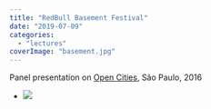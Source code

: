 ```yaml
---
title: "RedBull Basement Festival"
date: "2019-07-09"
categories: 
  - "lectures"
coverImage: "basement.jpg"
---
```


Panel presentation on [Open Cities](https://www.redbull.com/br-pt/festival-red-bull-basement-rola-neste-sabado), São Paulo, 2016

- [![](images/basement-red-bull-1024x682.jpg)](https://thisismyart.eratudomato.online/wp-content/uploads/sites/11/2019/07/basement-red-bull-1024x682.jpg)
